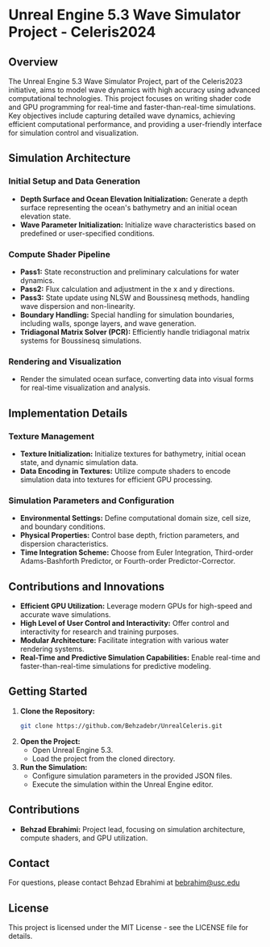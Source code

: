 # Unreal Engine 5.3 Wave Simulator Project - Celeris2024

## Overview
The Unreal Engine 5.3 Wave Simulator Project, part of the Celeris2023 initiative, aims to model wave dynamics with high accuracy using advanced computational technologies. This project focuses on writing shader code and GPU programming for real-time and faster-than-real-time simulations. Key objectives include capturing detailed wave dynamics, achieving efficient computational performance, and providing a user-friendly interface for simulation control and visualization.


## Simulation Architecture
### Initial Setup and Data Generation
- **Depth Surface and Ocean Elevation Initialization:** Generate a depth surface representing the ocean's bathymetry and an initial ocean elevation state.
- **Wave Parameter Initialization:** Initialize wave characteristics based on predefined or user-specified conditions.

### Compute Shader Pipeline
- **Pass1:** State reconstruction and preliminary calculations for water dynamics.
- **Pass2:** Flux calculation and adjustment in the x and y directions.
- **Pass3:** State update using NLSW and Boussinesq methods, handling wave dispersion and non-linearity.
- **Boundary Handling:** Special handling for simulation boundaries, including walls, sponge layers, and wave generation.
- **Tridiagonal Matrix Solver (PCR):** Efficiently handle tridiagonal matrix systems for Boussinesq simulations.

### Rendering and Visualization
- Render the simulated ocean surface, converting data into visual forms for real-time visualization and analysis.

## Implementation Details
### Texture Management
- **Texture Initialization:** Initialize textures for bathymetry, initial ocean state, and dynamic simulation data.
- **Data Encoding in Textures:** Utilize compute shaders to encode simulation data into textures for efficient GPU processing.

### Simulation Parameters and Configuration
- **Environmental Settings:** Define computational domain size, cell size, and boundary conditions.
- **Physical Properties:** Control base depth, friction parameters, and dispersion characteristics.
- **Time Integration Scheme:** Choose from Euler Integration, Third-order Adams-Bashforth Predictor, or Fourth-order Predictor-Corrector.

## Contributions and Innovations
- **Efficient GPU Utilization:** Leverage modern GPUs for high-speed and accurate wave simulations.
- **High Level of User Control and Interactivity:** Offer control and interactivity for research and training purposes.
- **Modular Architecture:** Facilitate integration with various water rendering systems.
- **Real-Time and Predictive Simulation Capabilities:** Enable real-time and faster-than-real-time simulations for predictive modeling.

## Getting Started
1. **Clone the Repository:**
    ```sh
    git clone https://github.com/Behzadebr/UnrealCeleris.git
    ```
2. **Open the Project:**
    - Open Unreal Engine 5.3.
    - Load the project from the cloned directory.
3. **Run the Simulation:**
    - Configure simulation parameters in the provided JSON files.
    - Execute the simulation within the Unreal Engine editor.

## Contributions
- **Behzad Ebrahimi:** Project lead, focusing on simulation architecture, compute shaders, and GPU utilization.

## Contact
For questions, please contact Behzad Ebrahimi at bebrahim@usc.edu

## License
This project is licensed under the MIT License - see the LICENSE file for details.
